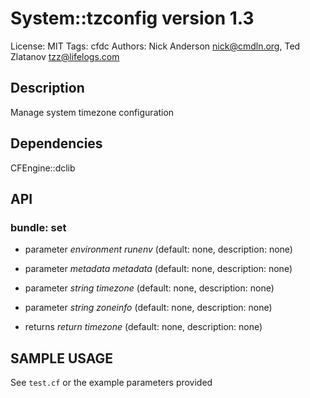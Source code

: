 # System::tzconfig version 1.3

License: MIT
Tags: cfdc
Authors: Nick Anderson <nick@cmdln.org>, Ted Zlatanov <tzz@lifelogs.com>

## Description
Manage system timezone configuration

## Dependencies
CFEngine::dclib

## API
### bundle: set
* parameter _environment_ *runenv* (default: none, description: none)

* parameter _metadata_ *metadata* (default: none, description: none)

* parameter _string_ *timezone* (default: none, description: none)

* parameter _string_ *zoneinfo* (default: none, description: none)

* returns _return_ *timezone* (default: none, description: none)


## SAMPLE USAGE
See `test.cf` or the example parameters provided

